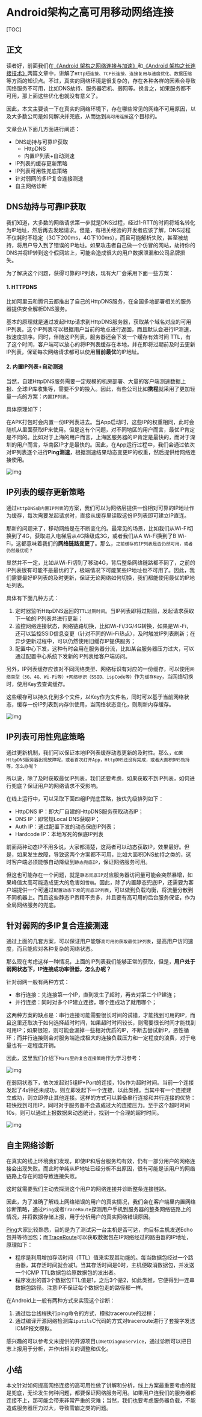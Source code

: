 # Android架构之高可用移动网络连接

[TOC]

## 正文

读者好，前面我们在[《Android 架构之网络连接与加速》](https://link.juejin.im?target=https%3A%2F%2Fxiaozhuanlan.com%2Ftopic%2F6982074351)和[《Android 架构之长连接技术》](https://link.juejin.im?target=https%3A%2F%2Fxiaozhuanlan.com%2Ftopic%2F3758142906)两篇文章中，讲解了`Http短连接、TCP长连接、连接复用与速度优化、数据压缩`等方面的知识点。不过，真实的网络环境是很复杂的，存在各种各样的因素会导致网络服务不可用，比如DNS劫持、服务器宕机、弱网等。换言之，如果服务都不可用，那上面这些优化也就没有意义了。

因此，本文主要谈一下在真实的网络环境下，存在哪些常见的网络不可用原因，以及大多数公司是如何解决并兜底，从而达到`高可用连接`这个目标的。

文章会从下面几方面进行阐述：

- DNS劫持与可靠IP获取 
  - HttpDNS
  - 内置IP列表+自动测速
- IP列表的缓存更新策略
- IP列表可用性兜底策略
- 针对弱网的多IP复合连接测速
- 自主网络诊断

## DNS劫持与可靠IP获取

我们知道，大多数的网络请求第一步就是DNS过程，经过1-RTT的时间将域名转化为IP地址，然后再去发起请求。但是，有相关经验的开发者应该了解，DNS过程不仅耗时不稳定（3G下200ms，4G下100ms），而且可能解析失败，甚至被劫持，将用户导入到了错误的IP地址。如果攻击者自己做一个仿冒的网站，劫持你的DNS并将IP转到这个假网站上，可能会造成很大的用户数据泄漏和公司品牌损失。

为了解决这个问题，获得可靠的IP列表，现有大厂会采用下面一些方案：

#### 1. HTTPDNS

比如阿里云和腾讯云都推出了自己的HttpDNS服务，在全国多地部署相关的服务器提供安全解析DNS服务。

基本的原理就是通过发起Http请求到HttpDNS服务器，获取某个域名对应的可用IP列表。这个IP列表可以根据用户当前的地点进行返回，而且默认会进行IP测速，按速度排序。同时，伴随这IP列表，服务器还会下发一个缓存有效时间 TTL，有了这个时间，客户端可以放心的将IP列表缓存在本地，并在即将过期前及时去更新IP列表，保证每次网络请求都可以使用**当前最优**的IP地址。

#### 2. 内置IP列表+自动测速

当然，自建HttpDNS服务需要一定规模的机房部署、大量的客户端测速数据上报、全球IP库收集等，需要不少的投入。因此，有些公司比如**携程**就采用了更加轻量一点的方案：`内置IP列表`。

具体原理如下：

在APK打包时会内置一份IP列表进去。当App启动时，这些IP的权重相同，此时会随机从里面获取IP来使用。但是这有个问题，对不同地区的用户而言，最优IP肯定是不同的。比如对于上海的用户而言，上海区服务器的IP肯定是最快的，而对于深圳的用户而言，华南区IP才是最快的。因此，在App运行过程中，我们会通过依次对IP列表逐个进行**Ping测速**，根据测速结果动态变更IP的权重，然后提供给网络连接使用。



![img](https://user-gold-cdn.xitu.io/2019/1/16/16854a8022fae7a7?imageslim)



## IP列表的缓存更新策略

通过`HttpDNS或内置IP列表`的方案，我们可以为网络层提供一份相对可靠的IP地址作为缓存，每次需要发起请求时，直接从缓存里读取这份IP列表即可建立IP直连。

那新的问题来了，移动网络是在不断变化的。最常见的场景，比如我们从Wi-Fi切换到了4G，获取进入电梯后从4G降级成3G，或者我们从A Wi-Fi换到了B Wi-Fi，这都意味着我们的**网络链路变更**了。那么，`之前缓存的IP列表是否仍然可用，或者仍然最优呢？`

显然并不一定，比如从Wi-Fi切到了移动4G，背后整条网络链路都不同了，之前的IP列表很有可能不是最优的了，极端情况下可能某些IP地址也不可用了。因此，我们需要最好IP列表的及时更新，保证无论网络如何切换，我们都能使用最优的IP地址列表。

具体有下面几种方式：

1. 定时器监听HttpDNS返回的`TTL过期时间`。当IP列表即将过期前，发起请求获取下一轮的IP列表并进行更新；
2. 监控网络连接状态，网络链路切换，比如Wi-Fi/3G/4G转换，如果是Wi-Fi，还可以监控SSID信息变更（针对不同的Wi-Fi热点），及时触发IP列表刷新；在异步更新过程中，可以仍然使用旧缓存IP提供服务；
3. 配置中心下发，这种有时会用在服务器分流，比如某台服务器压力过大，可以通过配置中心系统下发新的IP列表给客户端访问。

另外，IP列表缓存应该对不同网络类型、网络标识有对应的一份缓存，可以使用`网络类型（3G、4G、Wi-Fi等）+网络标识（SSID、ispCode等）`作为`缓存Key`，当网络切换时，使用Key去查询缓存。

这些缓存可以持久化到多个文件，以Key作为文件名，同时可以基于当前网络状态，缓存一份IP列表到内存供使用，当网络状态变化，则刷新内存缓存。



![img](https://user-gold-cdn.xitu.io/2019/1/16/16854a8022cf2833?imageView2/0/w/1280/h/960/format/webp/ignore-error/1)



## IP列表可用性兜底策略

通过更新机制，我们可以保证本地IP列表缓存动态更新的及时性。那么，`如果HttpDNS服务器出现故障呢，或者首次打开App，HttpDNS还没有完成，或者大面积DNS劫持等，怎么办呢？`

所以说，除了及时获取最优IP列表，我们还要考虑，如果获取不到IP列表，如何进行兜底？保证用户的网络请求不受影响。

在线上运行中，可以采取下面四组IP兜底策略，按优先级排列如下：

- HttpDNS IP：即大厂自建的HttpDNS服务获取动态IP；
- DNS IP：即常规Local DNS获取IP；
- Auth IP：通过配置下发的动态保底IP列表；
- Hardcode IP：本地写死的保底IP列表

前面两种动态IP不用多说，大家都清楚，这两者可以动态获取IP，效果最好。但是，如果发生故障，导致这两个方案都不可用，比如大面积DNS劫持之类的，这时客户端必须能够自动降级到`静态兜底IP`，保证网络服务可用。

但这也可能存在一个问题，就是`静态兜底IP`对应服务器访问量可能会突然暴增，如果峰值太高可能造成更大的危害如`雪崩`。因此，除了内置静态兜底IP，还需要为客户端提供一个可通过`配置动态下发`的`兜底IP列表`，可以做到负载均衡，将流量分散到不同机器上。而且这些静态IP贵精不贵多，并且要有高可用的后台服务保证，作为全局网络服务的兜底。

## 针对弱网的多IP复合连接测速

通过上面的几套方案，可以保证用户能够`高可用的获取最优IP列表`，提高用户访问速度，而且能应对各种复杂的网络状态。

那么现在考虑这样一种情况，上面的IP列表我们能够正常的获取，但是，**用户处于弱网状态下，IP连接成功率很低，怎么办呢？**

针对弱网一般有两种方式：

- 串行连接：先连接第一个IP，直到发生了超时，再去对第二个IP建连；
- 并行连接：同时对多个IP建立连接，哪个连成功了就用哪个；

这两种方案的缺点是：串行连接可能需要很长时间的试错，才能找到可用的IP，而且这里还取决于如何选择超时时间，如果超时时间较长，则需要很长时间才能找到可用IP；如果很短，则可能会漏掉一些相对优质的IP，不断去尝试新IP，恶性循环；而并行连接则会对服务端造成极大的连接负载压力和一定程度的浪费，对于电量也有一定程度开销。

因此，这里我们介绍下`Mars里的复合连接策略`作为学习参考：



![img](https://user-gold-cdn.xitu.io/2019/1/16/16854a80252a5bf8?imageView2/0/w/1280/h/960/format/webp/ignore-error/1)



在弱网状态下，依次发起对5组IP+Port的连接，10s作为超时时间。当前一个连接发起了4s钟还未成功，则立即发起下一个连接，以此类推。当其中有一个连接建立成功，则立即停止其他连接。这样的方式可以兼备串行连接和并行连接的优势：较快找到可用IP，同时对于服务器不会造成过大的连接压力。至于这个超时时间10s，则可以通过上报数据来动态统计，找到一个合理的超时时间。



![img](https://user-gold-cdn.xitu.io/2019/1/16/16854a802525d5dc?imageView2/0/w/1280/h/960/format/webp/ignore-error/1)



## 自主网络诊断

在真实的线上环境我们发现，即使IP和后台服务均有效，仍有一部分用户的网络连接会出现失败。而此时单纯从IP地址已经分析不出原因，很有可能是该用户的网络链路上存在问题导致连接失败。

这时就需要我们主动去探测这个用户的网络连接并诊断整条连接链路。

因此，为了准确了解线上网络错误的用户的真实情况，我们会在客户端里内置网络诊断策略，通过`Ping`或者`TraceRoute`探测用户手机到服务器的整条网络链路上的情况，并将数据存储上报，用于分析用户的真实网络错误原因。

[Ping](https://link.juejin.im?target=https%3A%2F%2Fzh.wikipedia.org%2Fwiki%2FPing)大家比较熟悉，目的是为了测试另一台主机是否可达，向目标主机发送Echo包并等待回包；而[TraceRoute](https://link.juejin.im?target=https%3A%2F%2Fzh.wikipedia.org%2Fwiki%2FTraceroute)可以获取数据包在IP网络经过的路由器的IP地址，原理如下：

- 程序是利用增加存活时间（TTL）值来实现其功能的。每当数据包经过一个路由器，其存活时间就会减1。当其存活时间是0时，主机便取消数据包，并发送一个ICMP TTL数据包给原数据包的发出者。
- 程序发出的首3个数据包TTL值是1，之后3个是2，如此类推，它便得到一连串数据包路径。注意IP不保证每个数据包走的路径都一样。

在Android上一般有两种方式来实现这个诊断：

1. 通过后台线程执行ping命令的方式，模拟traceroute的过程；
2. 通过编译开源网络检测库`iputils`C代码的方式对traceroute进行了套接字发送ICMP报文模拟。

感兴趣的可以参考文末提供的开源项目`LDNetDiagnoService`，通过诊断可以把日志上报用于分析，并作出相关的调整和优化。

## 小结

本文针对如何提高网络连接的高可用性做了讲解和分析，线上方案最重要考虑的就是兜底，无论发生何种问题，都要保证网络服务可用。如果用户连我们的服务器都连接不上，那可能会带来非常严重的灾难；当然，我们也要考虑服务器负载，不能造成服务器压力过大，导致雪崩之类的问题。